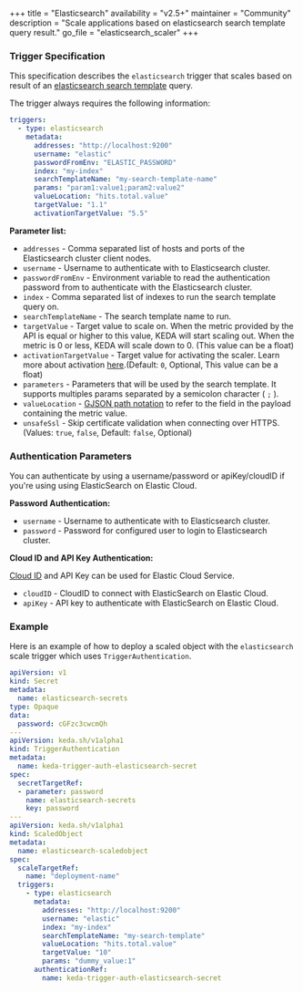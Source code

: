 +++
title = "Elasticsearch"
availability = "v2.5+"
maintainer = "Community"
description = "Scale applications based on elasticsearch search template query result."
go_file = "elasticsearch_scaler"
+++

### Trigger Specification

This specification describes the `elasticsearch` trigger that scales based on result of an [elasticsearch search template](https://www.elastic.co/guide/en/elasticsearch/reference/current/search-template.html) query.

The trigger always requires the following information:

```yaml
triggers:
  - type: elasticsearch
    metadata:
      addresses: "http://localhost:9200"
      username: "elastic"
      passwordFromEnv: "ELASTIC_PASSWORD"
      index: "my-index"
      searchTemplateName: "my-search-template-name"
      params: "param1:value1;param2:value2"
      valueLocation: "hits.total.value"
      targetValue: "1.1"
      activationTargetValue: "5.5"
```

**Parameter list:**

- `addresses` - Comma separated list of hosts and ports of the Elasticsearch cluster client nodes.
- `username` - Username to authenticate with to Elasticsearch cluster.
- `passwordFromEnv` - Environment variable to read the authentication password from to authenticate with the Elasticsearch cluster.
- `index` - Comma separated list of indexes to run the search template query on.
- `searchTemplateName` - The search template name to run.
- `targetValue` - Target value to scale on. When the metric provided by the API is equal or higher to this value, KEDA will start scaling out. When the metric is 0 or less, KEDA will scale down to 0. (This value can be a float)
- `activationTargetValue` - Target value for activating the scaler. Learn more about activation [here](./../concepts/scaling-deployments.md#activating-and-scaling-thresholds).(Default: `0`, Optional, This value can be a float)
- `parameters` - Parameters that will be used by the search template. It supports multiples params separated by a semicolon character ( `;` ).
- `valueLocation` - [GJSON path notation](https://github.com/tidwall/gjson#path-syntax) to refer to the field in the payload containing the metric value.
- `unsafeSsl` - Skip certificate validation when connecting over HTTPS. (Values: `true`, `false`, Default: `false`, Optional)

### Authentication Parameters

You can authenticate by using a username/password or apiKey/cloudID if you're using using ElasticSearch on Elastic Cloud.

**Password Authentication:**

- `username` - Username to authenticate with to Elasticsearch cluster.
- `password` - Password for configured user to login to Elasticsearch cluster.

**Cloud ID and API Key Authentication:**

[Cloud ID](https://www.elastic.co/guide/en/cloud/current/ec-cloud-id.html) and API Key can be used for Elastic Cloud Service.

- `cloudID` - CloudID to connect with ElasticSearch on Elastic Cloud.
- `apiKey` - API key to authenticate with ElasticSearch on Elastic Cloud.

### Example

Here is an example of how to deploy a scaled object with the `elasticsearch` scale trigger which uses `TriggerAuthentication`.

```yaml
apiVersion: v1
kind: Secret
metadata:
  name: elasticsearch-secrets
type: Opaque
data:
  password: cGFzc3cwcmQh
---
apiVersion: keda.sh/v1alpha1
kind: TriggerAuthentication
metadata:
  name: keda-trigger-auth-elasticsearch-secret
spec:
  secretTargetRef:
  - parameter: password
    name: elasticsearch-secrets
    key: password
---
apiVersion: keda.sh/v1alpha1
kind: ScaledObject
metadata:
  name: elasticsearch-scaledobject
spec:
  scaleTargetRef:
    name: "deployment-name"
  triggers:
    - type: elasticsearch
      metadata:
        addresses: "http://localhost:9200"
        username: "elastic"
        index: "my-index"
        searchTemplateName: "my-search-template"
        valueLocation: "hits.total.value"
        targetValue: "10"
        params: "dummy_value:1"
      authenticationRef:
        name: keda-trigger-auth-elasticsearch-secret
```
